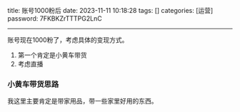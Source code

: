 title: 账号1000粉后 
date: 2023-11-11 10:18:28 
tags: []
categories: [运营]
password: 7FKBKZrTTTPG2LnC

---
 <!--more-->

 账号现在1000粉了，考虑具体的变现方式。

 1. 第一个肯定是小黄车带货
 2. 考虑直播

 
 ### 小黄车带货思路

 我这里主要肯定是带家用品，带一些家里好用的东西。

